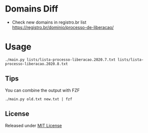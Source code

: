 # Domains Diff

- Check new domains in registro.br list https://registro.br/dominio/processo-de-liberacao/

# Usage

```
./main.py lists/lista-processo-liberacao.2020.7.txt lists/lista-processo-liberacao.2020.8.txt
```

## Tips

You can combine the output with FZF

```
./main.py old.txt new.txt | fzf
```

## License

Released under [MIT License](LICENSE)
